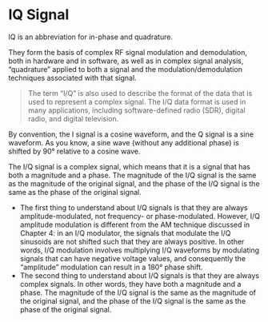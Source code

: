 # IQ Signal
IQ is an abbreviation for in-phase and quadrature.

They form the basis of complex RF signal modulation and demodulation, both in hardware and in software, as well as in complex signal analysis, “quadrature” applied to both a signal and the modulation/demodulation techniques associated with that signal.

>The term “I/Q” is also used to describe the format of the data that is used to represent a complex signal. The I/Q data format is used in many applications, including software-defined radio (SDR), digital radio, and digital television.

 By convention, the I signal is a cosine waveform, and the Q signal is a sine waveform. As you know, a sine wave (without any additional phase) is shifted by 90° relative to a cosine wave.

The I/Q signal is a complex signal, which means that it is a signal that has both a magnitude and a phase. The magnitude of the I/Q signal is the same as the magnitude of the original signal, and the phase of the I/Q signal is the same as the phase of the original signal.
- The first thing to understand about I/Q signals is that they are always amplitude-modulated, not frequency- or phase-modulated. However, I/Q amplitude modulation is different from the AM technique discussed in Chapter 4: in an I/Q modulator, the signals that modulate the I/Q sinusoids are not shifted such that they are always positive. In other words, I/Q modulation involves multiplying I/Q waveforms by modulating signals that can have negative voltage values, and consequently the “amplitude” modulation can result in a 180° phase shift. 
- The second thing to understand about I/Q signals is that they are always complex signals. In other words, they have both a magnitude and a phase. The magnitude of the I/Q signal is the same as the magnitude of the original signal, and the phase of the I/Q signal is the same as the phase of the original signal.

